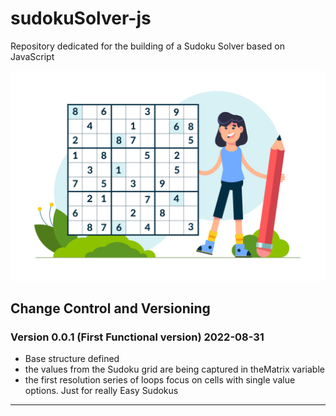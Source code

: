 # sudokuSolver-js

Repository dedicated for the building of a Sudoku Solver based on JavaScript

![Sudoku Image](/images/6710716.jpg)

## Change Control and Versioning

### Version 0.0.1 (First Functional version) 2022-08-31

- Base structure defined
- the values from the Sudoku grid are being captured in theMatrix variable
- the first resolution series of loops focus on cells with single value options. Just for really Easy Sudokus

---
